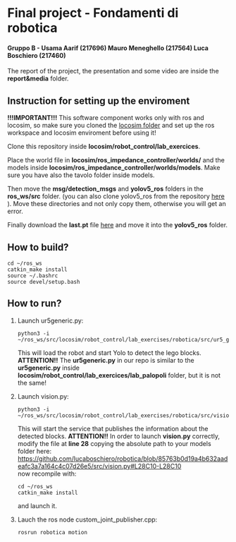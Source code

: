 # Final project - Fondamenti di robotica
#### Gruppo B - Usama Aarif (217696) Mauro Meneghello (217564) Luca Boschiero (217460)

The report of the project, the presentation and some video are inside the **report&media** folder.


## Instruction for setting up the enviroment
**!!!IMPORTANT!!!**
This software component works only with ros and locosim, so make sure you cloned the [locosim folder](https://github.com/mfocchi/locosim) and set up the ros workspace and locosim enviroment before using it!

Clone this repository inside **locosim/robot_control/lab_exercices**.

Place the world file in **locosim/ros_impedance_controller/worlds/** and the models inside **locosim/ros_impedance_controller/worlds/models**. Make sure you have also the tavolo folder inside models.

Then move the **msg/detection_msgs** and **yolov5_ros** folders in the **ros_ws/src** folder. (you can also clone yolov5_ros from the repository [here](https://github.com/mats-robotics/yolov5_ros) ). Move these directories and not only copy them, otherwise you will get an error.

Finally download the **last.pt** file [here](https://drive.google.com/file/d/1LOnxKGTqSHdLwhOvP8nNwq1wYvvzkmGX/view?usp=drive_link) and move it into the **yolov5_ros** folder.

## How to build?

```
cd ~/ros_ws
catkin_make install
source ~/.bashrc
source devel/setup.bash
```


## How to run?

1. 	Launch ur5generic.py:
	```
	python3 -i ~/ros_ws/src/locosim/robot_control/lab_exercises/robotica/src/ur5_generic.py
	```
	This will load the robot and start Yolo to detect the lego blocks.
	**ATTENTION!!** The **ur5generic.py** in our repo is similar to the **ur5generic.py** inside **locosim/robot_control/lab_exercices/lab_palopoli** folder, but it is not the same! 
	
2. 	Launch vision.py:
	```
	python3 -i ~/ros_ws/src/locosim/robot_control/lab_exercises/robotica/src/vision.py
	```
	This will start the service that publishes the information about the detected blocks.
	**ATTENTION!!** In order to launch **vision.py** correctly, modify the file at **line 28** copying the absolute path to your models folder here:
	<br>
 	https://github.com/lucaboschiero/robotica/blob/85763b0d19a4b632aadeafc3a7a164c4c07d26e5/src/vision.py#L28C10-L28C10
	<br>
 	now recompile with:
	```
	cd ~/ros_ws
	catkin_make install
	```
	and launch it.
	
4. 	Lauch the ros node custom_joint_publisher.cpp:
	```
	rosrun robotica motion
	```
	
